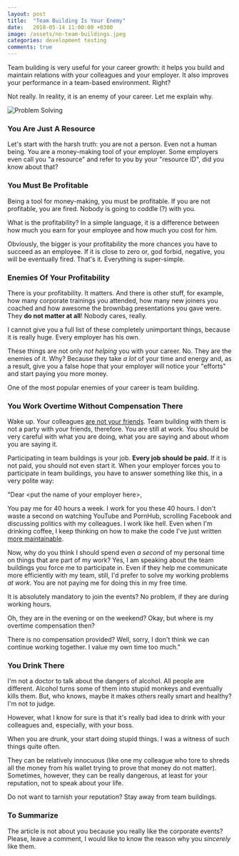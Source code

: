 ```yaml
---
layout: post
title:  "Team Building Is Your Enemy"
date:   2018-05-14 11:00:00 +0300
image: /assets/no-team-buildings.jpeg
categories: development testing
comments: true
---
```


Team building is very useful for your career growth: it helps you build and maintain relations with your colleagues and your employer. It also improves your performance in a team-based environment. Right?

Not really. In reality, it is an enemy of your career. Let me explain why.

<img alt="Problem Solving" src="{{ site.url }}{{ page.image }}">

### You Are Just A Resource

Let's start with the harsh truth: you are not a person. Even not a human being. You are a money-making tool of your employer. Some employers even call you "a resource" and refer to you by your "resource ID", did you know about that?

### You Must Be Profitable

Being a tool for money-making, you must be profitable. If you are not profitable, you are fired. Nobody is going to coddle (?) with you.

What is the profitability? In a simple language, it is a difference between how much you earn for your employee and how much you cost for him.

Obviously, the bigger is your profitability the more chances you have to succeed as an employee. If it is close to zero or, god forbid, negative, you will be eventually fired. That's it. Everything is super-simple.

### Enemies Of Your Profitability

There is your profitability. It matters. And there is other stuff, for example, how many corporate trainings you attended, how many new joiners you coached and how awesome the brownbag presentations you gave were. They __do not matter at all__! Nobody cares, really.

I cannot give you a full list of these completely unimportant things, because it is really huge. Every employer has his own.

These things are not only _not helping_ you with your career. No. They are the enemies of it. Why? Because they take _a lot_ of your time and energy and, as a result, give you a false hope that your employer will notice your "efforts" and start paying you more money.

One of the most popular enemies of your career is team building.

### You Work Overtime Without Compensation There

Wake up. Your colleagues [are not your friends](https://chinmaeke.wordpress.com/2017/03/14/your-colleagues-are-not-your-friends/). Team building with them is not a party with your friends, therefore. You are still at work. You should be very careful with what you are doing, what you are saying and about whom you are saying it.

Participating in team buildings is your job. __Every job should be paid.__ If it is not paid, you should not even start it. When your employer forces you to participate in team buildings, you have to answer something like this, in a very polite way:

"Dear \<put the name of your employer here\>,

You pay me for 40 hours a week. I work for you these 40 hours. I don't waste a second on watching YouTube and PornHub, scrolling Facebook and discussing politics with my colleagues. I work like hell. Even when I'm drinking coffee, I keep thinking on how to make the code I've just written [more maintainable](https://govnokod.ru).

Now, why do you think I should spend even _a second_ of my personal time on things that are part of my work? Yes, I am speaking about the team buildings you force me to participate in. Even if they help me communicate more efficiently with my team, still, I'd prefer to solve my working problems _at work_. You are not paying me for doing this in my free time.

It is absolutely mandatory to join the events? No problem, if they are during working hours.

Oh, they are in the evening or on the weekend? Okay, but where is my overtime compensation then?

There is no compensation provided? Well, sorry, I don't think we can continue working together. I value my own time too much."

### You Drink There

I'm not a doctor to talk about the dangers of alcohol. All people are different. Alcohol turns some of them into stupid monkeys and eventually kills them. But, who knows, maybe it makes others really smart and healthy? I'm not to judge.

However, what I know for sure is that it's really bad idea to drink with your colleagues and, especially, with your boss.

When you are drunk, your start doing stupid things. I was a witness of such things quite often.

They can be relatively innocuous (like one my colleague who tore to shreds all the money from his wallet trying to prove that money do not matter). Sometimes, however, they can be really dangerous, at least for your reputation, not to speak about your life.

Do not want to tarnish your reputation? Stay away from team buildings.

### To Summarize

The article is not about you because you really like the corporate events? Please, leave a comment, I would like to know the reason why you _sincerely_ like them.
